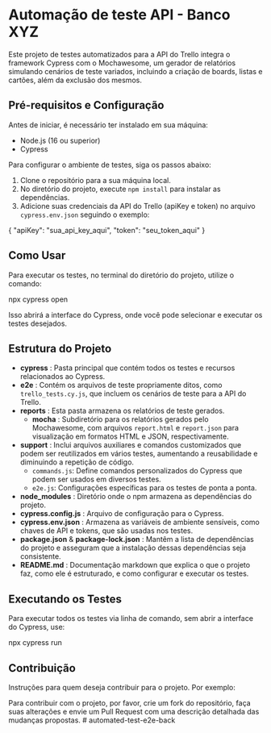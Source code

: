 # Automação de teste API - Banco XYZ

Este projeto de testes automatizados para a API do Trello integra o framework Cypress com o Mochawesome, um gerador de relatórios simulando cenários de teste variados, incluindo a criação de boards, listas e cartões, além da exclusão dos mesmos.

## Pré-requisitos e Configuração

Antes de iniciar, é necessário ter instalado em sua máquina:

- Node.js (16 ou superior)
- Cypress

Para configurar o ambiente de testes, siga os passos abaixo:

1. Clone o repositório para a sua máquina local.
2. No diretório do projeto, execute `npm install` para instalar as dependências.
3. Adicione suas credenciais da API do Trello (apiKey e token) no arquivo `cypress.env.json` seguindo o exemplo:

{
"apiKey": "sua_api_key_aqui",
"token": "seu_token_aqui"
}

## Como Usar

Para executar os testes, no terminal do diretório do projeto, utilize o comando:

npx cypress open

Isso abrirá a interface do Cypress, onde você pode selecionar e executar os testes desejados.

## Estrutura do Projeto

- **cypress** : Pasta principal que contém todos os testes e recursos relacionados ao Cypress.
- **e2e** : Contém os arquivos de teste propriamente ditos, como `trello_tests.cy.js`, que incluem os cenários de teste para a API do Trello.
- **reports** : Esta pasta armazena os relatórios de teste gerados.
  - **mocha** : Subdiretório para os relatórios gerados pelo Mochawesome, com arquivos `report.html` e `report.json` para visualização em formatos HTML e JSON, respectivamente.
- **support** : Inclui arquivos auxiliares e comandos customizados que podem ser reutilizados em vários testes, aumentando a reusabilidade e diminuindo a repetição de código.
  - `commands.js`: Define comandos personalizados do Cypress que podem ser usados em diversos testes.
  - `e2e.js`: Configurações específicas para os testes de ponta a ponta.
- **node_modules** : Diretório onde o npm armazena as dependências do projeto.
- **cypress.config.js** : Arquivo de configuração para o Cypress.
- **cypress.env.json** : Armazena as variáveis de ambiente sensíveis, como chaves de API e tokens, que são usadas nos testes.
- **package.json** & **package-lock.json** : Mantêm a lista de dependências do projeto e asseguram que a instalação dessas dependências seja consistente.
- **README.md** : Documentação markdown que explica o que o projeto faz, como ele é estruturado, e como configurar e executar os testes.

## Executando os Testes

Para executar todos os testes via linha de comando, sem abrir a interface do Cypress, use:

npx cypress run

## Contribuição

Instruções para quem deseja contribuir para o projeto. Por exemplo:

Para contribuir com o projeto, por favor, crie um fork do repositório, faça suas alterações e envie um Pull Request com uma descrição detalhada das mudanças propostas.
#   a u t o m a t e d - t e s t - e 2 e - b a c k  
 